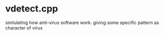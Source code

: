 # vdetect.cpp
simlulating how anti-virus software work. giving some specific pattern as character of virus
